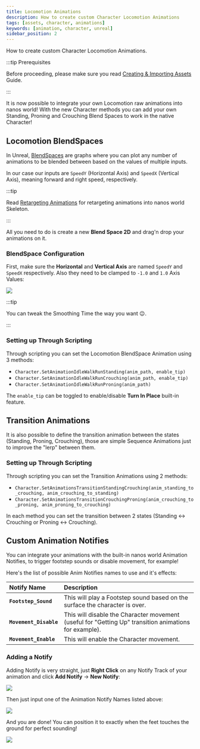 ```yaml
---
title: Locomotion Animations
description: How to create custom Character Locomotion Animations
tags: [assets, character, animations]
keywords: [animation, character, unreal]
sidebar_position: 2
---
```



How to create custom Character Locomotion Animations.


:::tip Prerequisites

Before proceeding, please make sure you read [Creating & Importing Assets](/assets-modding/creating-assets/importing-assets.md) Guide.

:::

It is now possible to integrate your own Locomotion raw animations into nanos world! With the new Character methods you can add your own Standing, Proning and Crouching Blend Spaces to work in the native Character!


## Locomotion BlendSpaces

In Unreal, [BlendSpaces](https://docs.unrealengine.com/5.0/en-US/blend-spaces-in-unreal-engine/) are graphs where you can plot any number of animations to be blended between based on the values of multiple inputs.

In our case our inputs are `SpeedY` (Horizontal Axis) and `SpeedX` (Vertical Axis), meaning forward and right speed, respectively.

<VideoExternal path="/docs/assets-modding/character-locomotion-01.webm" />

:::tip

Read [Retargeting Animations](/assets-modding/creating-assets/animations/characters/retargeting-animations.md) for retargeting animations into nanos world Skeleton.

:::


All you need to do is create a new **Blend Space 2D** and drag'n drop your animations on it.


### BlendSpace Configuration

First, make sure the **Horizontal** and **Vertical Axis** are named `SpeedY` and `SpeedX` respectively. Also they need to be clamped to `-1.0` and `1.0` Axis Values:

![](/img/docs/character-locomotion-01.webp)


:::tip

You can tweak the Smoothing Time the way you want 😉.

:::


### Setting up Through Scripting

Through scripting you can set the Locomotion BlendSpace Animation using 3 methods:

- `Character.SetAnimationIdleWalkRunStanding(anim_path, enable_tip)`
- `Character.SetAnimationIdleWalkRunCrouching(anim_path, enable_tip)`
- `Character.SetAnimationIdleWalkRunProning(anim_path)`

The `enable_tip` can be toggled to enable/disable **Turn In Place** built-in feature.


## Transition Animations

It is also possible to define the transition animation between the states (Standing, Proning, Crouching), those are simple Sequence Animations just to improve the "lerp" between them.

### Setting up Through Scripting

Through scripting you can set the Transition Animations using 2 methods:

- `Character.SetAnimationsTransitionStandingCrouching(anim_standing_to_crouching, anim_crouching_to_standing)`
- `Character.SetAnimationsTransitionCrouchingProning(anim_crouching_to_proning, anim_proning_to_crouching)`

In each method you can set the transition between 2 states (Standing \<\-\> Crouching or Proning \<-\> Crouching).


## Custom Animation Notifies

You can integrate your animations with the built-in nanos world Animation Notifies, to trigger footstep sounds or disable movement, for example!

Here's the list of possible Anim Notifies names to use and it's effects:


| Notify Name | Description |
| :--- | :--- |
| **`Footstep_Sound`** | This will play a Footstep sound based on the surface the character is over. |
| **`Movement_Disable`** | This will disable the Character movement (useful for "Getting Up" transition animations for example). |
| **`Movement_Enable`** | This will enable the Character movement. |


### Adding a Notify

Adding Notify is very straight, just **Right Click** on any Notify Track of your animation and click **Add Notify** -> **New Notify**:

![](/img/docs/anim-notify-01.webp)

Then just input one of the Animation Notify Names listed above:

![](/img/docs/anim-notify-02.webp)

And you are done! You can position it to exactly when the feet touches the ground for perfect sounding!

![](/img/docs/anim-notify-03.webp)